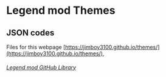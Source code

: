 # Legend mod Themes

## JSON codes

Files for this webpage [https://jimboy3100.github.io/themes/](https://jimboy3100.github.io/themes/), 

###### [Legend mod GitHub Library](https://github.com/jimboy3100/jimboy3100.github.io)
